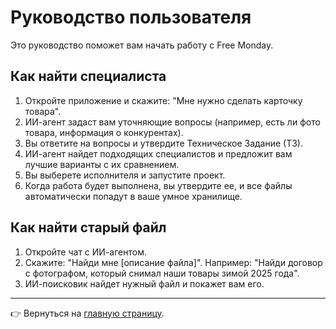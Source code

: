# Руководство пользователя

Это руководство поможет вам начать работу с Free Monday.

## Как найти специалиста

1.  Откройте приложение и скажите: "Мне нужно сделать карточку товара".
2.  ИИ-агент задаст вам уточняющие вопросы (например, есть ли фото товара, информация о конкурентах).
3.  Вы ответите на вопросы и утвердите Техническое Задание (ТЗ).
4.  ИИ-агент найдет подходящих специалистов и предложит вам лучшие варианты с их сравнением.
5.  Вы выберете исполнителя и запустите проект.
6.  Когда работа будет выполнена, вы утвердите ее, и все файлы автоматически попадут в ваше умное хранилище.

## Как найти старый файл

1.  Откройте чат с ИИ-агентом.
2.  Скажите: "Найди мне [описание файла]". Например: "Найди договор с фотографом, который снимал наши товары зимой 2025 года".
3.  ИИ-поисковик найдет нужный файл и покажет вам его.

---

👉 Вернуться на [главную страницу](README.md).
